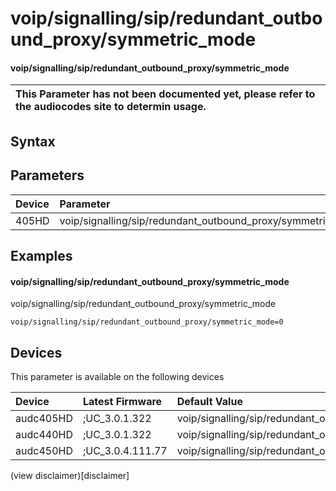 ﻿---
description: voip/signalling/sip/redundant_outbound_proxy/symmetric_mode
search: false
---

# voip/signalling/sip/redundant_outbound_proxy/symmetric_mode

#### voip/signalling/sip/redundant_outbound_proxy/symmetric_mode


| This Parameter has not been documented yet, please refer to the audiocodes site to determin usage.  | 
| :--- |

## Syntax

## Parameters
|Device|Parameter|value|Description|
|:---|:---|:---|:---|
| 405HD | voip/signalling/sip/redundant_outbound_proxy/symmetric_mode |  |  |

## Examples
#### voip/signalling/sip/redundant_outbound_proxy/symmetric_mode

voip/signalling/sip/redundant_outbound_proxy/symmetric_mode

```
voip/signalling/sip/redundant_outbound_proxy/symmetric_mode=0
```

## Devices
This parameter is available on the following devices

| Device | Latest Firmware | Default Value |
|:---|:---|:---|
| audc405HD | ;UC_3.0.1.322 | voip/signalling/sip/redundant_outbound_proxy/symmetric_mode=0 
| audc440HD | ;UC_3.0.1.322 | voip/signalling/sip/redundant_outbound_proxy/symmetric_mode=0 
| audc450HD | ;UC_3.0.4.111.77 | voip/signalling/sip/redundant_outbound_proxy/symmetric_mode=0 

(view disclaimer)[disclaimer]
